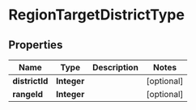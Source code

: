 

# RegionTargetDistrictType


## Properties

Name | Type | Description | Notes
------------ | ------------- | ------------- | -------------
**districtId** | **Integer** |  |  [optional]
**rangeId** | **Integer** |  |  [optional]



